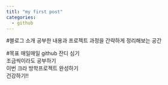 ```yaml
---
titl: "my first post"
categories:
  - github
---
```


#블로그 소개
공부한 내용과 프로젝트 과정을 간략하게 정리해보는 공간  

#목표
매일매일 github 잔디 심기  
조금씩이라도 공부하기  
이번 크라 방학프로젝트 완성하기  
건강하기!!
